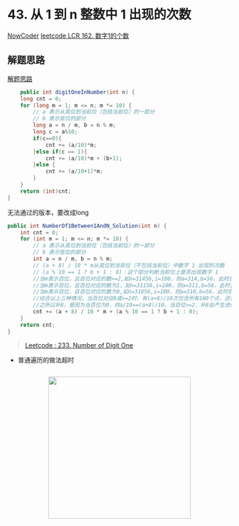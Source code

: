 # 43. 从 1 到 n 整数中 1 出现的次数

[NowCoder](https://www.nowcoder.com/practice/bd7f978302044eee894445e244c7eee6?tpId=13&tqId=11184&tPage=1&rp=1&ru=/ta/coding-interviews&qru=/ta/coding-interviews/question-ranking&from=cyc_github)
[leetcode LCR 162. 数字1的个数](https://leetcode.cn/problems/1nzheng-shu-zhong-1chu-xian-de-ci-shu-lcof/description/)
## 解题思路
[解题思路](https://github.com/WordZzzz/Note/blob/master/AtOffer/%E3%80%8A%E5%89%91%E6%8C%87offer%E3%80%8B%E5%88%B7%E9%A2%98%E7%AC%94%E8%AE%B0%EF%BC%88%E6%97%B6%E9%97%B4%E6%95%88%E7%8E%87%EF%BC%89%EF%BC%9A%E6%95%B4%E6%95%B0%E4%B8%AD1%E5%87%BA%E7%8E%B0%E7%9A%84%E6%AC%A1%E6%95%B0%EF%BC%88%E4%BB%8E1%E5%88%B0n%E6%95%B4%E6%95%B0%E4%B8%AD1%E5%87%BA%E7%8E%B0%E7%9A%84%E6%AC%A1%E6%95%B0%EF%BC%89.md)
```java
    public int digitOneInNumber(int n) {
    long cnt = 0;
    for (long m = 1; m <= n; m *= 10) {
        // a 表示从高位到当前位（包括当前位）的一部分
        // b 表示低位的部分
        long a = n / m, b = n % m;
        long c = a%10;
        if(c==0){
            cnt += (a/10)*m;
        }else if(c == 1){
            cnt += (a/10)*m + (b+1);
        }else {
            cnt += (a/10+1)*m;
        }
    }
    return (int)cnt;
}
```
无法通过的版本，要改成long
```java
public int NumberOf1Between1AndN_Solution(int n) {
    int cnt = 0;
    for (int m = 1; m <= n; m *= 10) {
        // a 表示从高位到当前位（包括当前位）的一部分
        // b 表示低位的部分
        int a = n / m, b = n % m;
        // (a + 8) / 10 * m从高位到当前位（不包括当前位）中数字 1 出现的次数
        // (a % 10 == 1 ? b + 1 : 0)：这个部分判断当前位上是否出现数字 1
        //当m表示百位，且百位对应的数>=2,如n=31456,i=100，则a=314,b=56，此时百位为1的次数有a/10+1=32（最高两位0~31），每一次都包含100个连续的点，即共有(a/10+1)*100个点的百位为1
        //当m表示百位，且百位对应的数为1，如n=31156,i=100，则a=311,b=56，此时百位对应的就是1，则共有a/10(最高两位0-30)次是包含100个连续点，当最高两位为31（即a=311），本次只对应局部点00~56，共b+1次，所有点加起来共有（a/10*100）+(b+1)，这些点百位对应为1
        //当m表示百位，且百位对应的数为0,如n=31056,i=100，则a=310,b=56，此时百位为1的次数有a/10=31（最高两位0~30）
        //综合以上三种情况，当百位对应0或>=2时，有(a+8)/10次包含所有100个点，还有当百位为1(a%10==1)，需要增加局部点b+1
        //之所以补8，是因为当百位为0，则a/10==(a+8)/10，当百位>=2，补8会产生进位位，效果等同于(a/10+1)
        cnt += (a + 8) / 10 * m + (a % 10 == 1 ? b + 1 : 0);
    }
    return cnt;
}
```

> [Leetcode : 233. Number of Digit One](https://leetcode.com/problems/number-of-digit-one/discuss/64381/4+-lines-O(log-n)-C++JavaPython)

- 普通遍历的做法超时
```

```



<div align="center"><img width="320px" src="https://cs-notes-1256109796.cos.ap-guangzhou.myqcloud.com/githubio/公众号二维码-2.png"></img></div>
